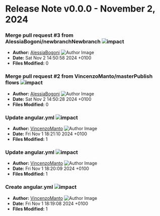 # Release Note v0.0.0 - November 2, 2024


### Merge pull request #3 from AlessiaBogoni/newbranchNewbranch ![impact](https://img.shields.io/badge/impact-low-green?style=flat-square)
- **Author:** [AlessiaBogoni](https://github.com/161056664+AlessiaBogoni) ![Author Image](https://avatars.githubusercontent.com/AlessiaBogoni?size=40)
- **Date:** Sat Nov 2 14:50:58 2024 +0100
- **Files Modified:** 0
    
### Merge pull request #2 from VincenzoManto/masterPublish flows ![impact](https://img.shields.io/badge/impact-low-green?style=flat-square)
- **Author:** [AlessiaBogoni](https://github.com/161056664+AlessiaBogoni) ![Author Image](https://avatars.githubusercontent.com/AlessiaBogoni?size=40)
- **Date:** Sat Nov 2 14:50:28 2024 +0100
- **Files Modified:** 0
    
### Update angular.yml ![impact](https://img.shields.io/badge/impact-low-green?style=flat-square)
- **Author:** [VincenzoManto](https://github.com/64726971+VincenzoManto) ![Author Image](https://avatars.githubusercontent.com/VincenzoManto?size=40)
- **Date:** Fri Nov 1 18:21:10 2024 +0100
- **Files Modified:** 1
    
### Update angular.yml ![impact](https://img.shields.io/badge/impact-low-green?style=flat-square)
- **Author:** [VincenzoManto](https://github.com/64726971+VincenzoManto) ![Author Image](https://avatars.githubusercontent.com/VincenzoManto?size=40)
- **Date:** Fri Nov 1 18:20:09 2024 +0100
- **Files Modified:** 1
    
### Create angular.yml ![impact](https://img.shields.io/badge/impact-low-green?style=flat-square)
- **Author:** [VincenzoManto](https://github.com/64726971+VincenzoManto) ![Author Image](https://avatars.githubusercontent.com/VincenzoManto?size=40)
- **Date:** Fri Nov 1 18:19:08 2024 +0100
- **Files Modified:** 1
    
